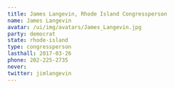 ```yaml
---
title: James Langevin, Rhode Island Congressperson
name: James Langevin
avatar: /ui/img/avatars/James_Langevin.jpg
party: democrat
state: rhode-island
type: congressperson
lasthall: 2017-03-26
phone: 202-225-2735
never: 
twitter: jimlangevin
---
```

